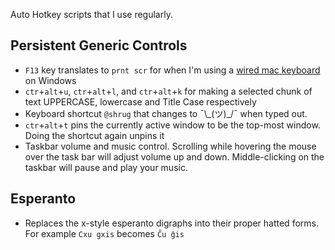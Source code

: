Auto Hotkey scripts that I use regularly.

## Persistent Generic Controls

* `F13` key translates to `prnt scr` for when I'm using a [wired mac keyboard](https://imgur.com/2aPOniB) on Windows
* `ctr`+`alt`+`u`, `ctr`+`alt`+`l`, and `ctr`+`alt`+`k` for making a selected chunk of text UPPERCASE,
    lowercase and Title Case respectively
* Keyboard shortcut `@shrug` that changes to ¯\\\_(ツ)_/¯ when typed out.
* `ctr`+`alt`+`t` pins the currently active window to be the top-most window.
    Doing the shortcut again unpins it
* Taskbar volume and music control. Scrolling while hovering the mouse over the task bar will adjust volume up and down.
    Middle-clicking on the taskbar will pause and play your music.
    
## Esperanto
* Replaces the x-style esperanto digraphs into their proper hatted forms.
    For example `Cxu gxis` becomes `Ĉu ĝis`
